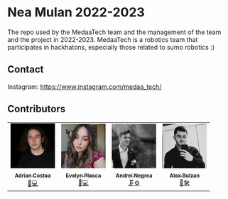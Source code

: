 <!--<a href = "" title = "team logo"></a>-->
# Nea Mulan 2022-2023

The repo used by the MedaaTech team and the management of the team and the project in 2022-2023.
MedaaTech is a robotics team that participates in hackhatons, especially those related to sumo robotics :)

## Contact
  Instagram: https://www.instagram.com/medaa_tech/

## Contributors

<table>
  <tr>
    <td align="center">
        <a href="https://github.com/adivd15">
            <img src="adi.jpg" width="100px;" alt="Adi"/><br />
            <sub><b>Adrian Costea</b></sub></a><br />
        <a href="https://github.com/adivd15" title="Team leader">🐛💻</a>
    </td>
    <td align="center">
        <a href="https://github.com/plescaevelyn">
            <img src="eve.png" width="100px;" alt="Eve"/><br />
            <sub><b>Evelyn Plesca</b></sub></a><br />
        <a href="https://github.com/plescaevelyn" title="Electronist and Finance">🔌💻</a> 
    </td>
    <td align="center">
        <a href="git andrei">
            <img src="andrei.png" width="100px;" alt="Andrei"/><br />
            <sub><b>Andrei Negrea</b></sub></a><br />
        <a href="git andrei" title="Mechanic">🗜️⚙️</a>
    </td>
    <td align="center">
        <a href="git alex">
            <img src="bulzan.png" width="100px;" alt="Alex"/><br />
            <sub><b>Alex Bulzan</b></sub></a><br />
        <a href="git alex" title="3D modelling">🧰🛠️</a>
    </td>
  </tr>
</table>
